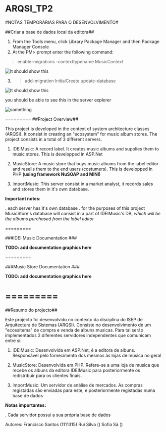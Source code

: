 ARQSI_TP2
=========
#NOTAS TEMPORÁRIAS PARA O DESENVOLVIMENTO#

##Criar a base de dados local da editora##
1. From the Tools menu, click Library Package Manager and then Package Manager Console
2. At the PM> prompt enter the following command:
> enable-migrations -contexttypename MusicContext

![It should show this](http://i2.asp.net/media/4336278/1pm2.png?cdn_id=2014-11-11-001)

3. > add-migration InitialCreate
update-database

![It should show this](http://i3.asp.net/media/4336302/1addMIg.png?cdn_id=2014-11-11-001)

you should be able to see this in the server explorer

![something](http://i1.asp.net/media/4336272/1dbG.PNG?cdn_id=2014-11-11-001)

=========
##Project Overview##

This project is developed in the context of system architecture classes (ARQSI).
It consist in creating an "ecosystem" for music album stores. The project consists in a total of 3 different servers.

1. IDEIMusic: A record label. It creates music albums and supplies them to music stores. This is developped in ASP.Net

2. MusicStore: A music store that buys music albums from the label editor and resells them to the end users (costumers). This is developped in PHP **(using framework NuSOAP and MINI)**

3. ImportMusic: This server consist in a market analyst, it records sales and stores them in it's own database.

**Important notes:**

. each server has it's own database
. for the purposes of this project MusicStore's database will consist in a part of IDEIMusic's DB, *which will be the albums purchased from the label editor*

=========

###IDEI Music Documentation ###

**TODO: add documentation graphics here**

=========

###Music Store Documentation ###

**TODO: add documentation graphics here**

=========
=========

##Resumo do projecto##

Este projecto foi desenvolvido no contexto da disciplina do ISEP de Arquitectura de Sistemas (ARQSI).
Consiste no desenvolvimento de um "ecossitema" de compra e venda de albuns musicas. Para tal serão implementados 3 diferentes servidores independentes que comunicam entre si.

1. IDEIMusic: Desenvolvida em ASP.Net, é a editora de albuns. Responsável pelo fornecimento dos mesmos às lojas de música no geral

2. MusicStore: Desenvolvida em PHP. Refere-se a uma loja de musica que recebe os albuns da editora IDEIMusic para posteriormente os redistribuir para os clientes finais.

3. ImportMusic: Um servidor de análise de mercados. As compras registadas são enviadas para este, e posteriormente registadas numa base de dados

**Notas importantes:**

. Cada servidor possuí a sua própria base de dados

Autores:
Francisco Santos (1111315)
Rui Silva ()
Sofia Sá ()